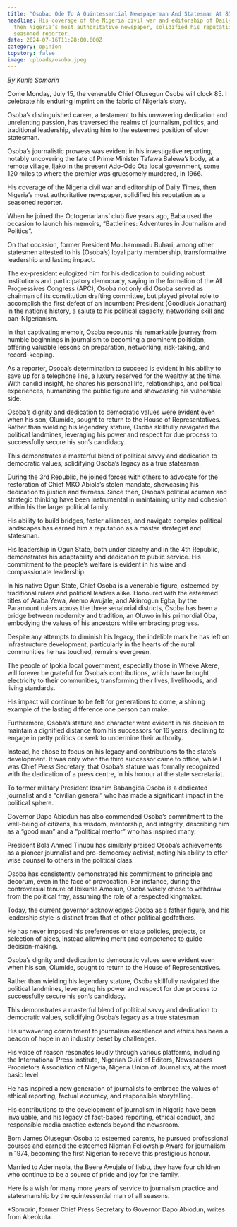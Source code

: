 ```yaml
---
title: "Osoba: Ode To A Quintessential Newspaperman And Statesman At 85"
headline: His coverage of the Nigeria civil war and editorship of Daily Times,
  then Nigeria’s most authoritative newspaper, solidified his reputation as a
  seasoned reporter.
date: 2024-07-16T11:28:00.000Z
category: opinion
topstory: false
image: uploads/osoba.jpeg
---
```

*By Kunle Somorin*

Come Monday, July 15, the venerable Chief Olusegun Osoba will clock 85. I celebrate his enduring imprint on the fabric of Nigeria’s story. 



Osoba’s distinguished career, a testament to his unwavering dedication and unrelenting passion, has traversed the realms of journalism, politics, and traditional leadership, elevating him to the esteemed position of elder statesman.



Osoba’s journalistic prowess was evident in his investigative reporting, notably uncovering the fate of Prime Minister Tafawa Balewa’s body, at a remote village, Ijako in the present Ado-Odo Ota local government, some 120 miles to where the premier was gruesomely murdered, in 1966. 



His coverage of the Nigeria civil war and editorship of Daily Times, then Nigeria’s most authoritative newspaper, solidified his reputation as a seasoned reporter.



When he joined the Octogenarians’ club five years ago, Baba used the occasion to launch his memoirs, “Battlelines: Adventures in Journalism and Politics”.



On that occasion, former President Mouhammadu Buhari, among other statesmen attested to his (Osoba’s) loyal party membership, transformative leadership and lasting impact.



The ex-president eulogized him for his dedication to building robust institutions and participatory democracy, saying in the formation of the All Progressives Congress (APC), Osoba not only did Osoba served as chairman of its constitution drafting committee, but played pivotal role to accomplish the first defeat of an incumbent President (Goodluck Jonathan) in the nation’s history, a salute to his political sagacity, networking skill and pan-NIgerianism.



In that captivating memoir, Osoba recounts his remarkable journey from humble beginnings in journalism to becoming a prominent politician, offering valuable lessons on preparation, networking, risk-taking, and record-keeping.



 As a reporter, Osoba’s determination to succeed is evident in his ability to save up for a telephone line, a luxury reserved for the wealthy at the time. With candid insight, he shares his personal life, relationships, and political experiences, humanizing the public figure and showcasing his vulnerable side.



Osoba’s dignity and dedication to democratic values were evident even when his son, Olumide, sought to return to the House of Representatives. Rather than wielding his legendary stature, Osoba skillfully navigated the political landmines, leveraging his power and respect for due process to successfully secure his son’s candidacy. 



This demonstrates a masterful blend of political savvy and dedication to democratic values, solidifying Osoba’s legacy as a true statesman.



During the 3rd Republic, he joined forces with others to advocate for the restoration of Chief MKO Abiola’s stolen mandate, showcasing his dedication to justice and fairness. Since then, Osoba’s political acumen and strategic thinking have been instrumental in maintaining unity and cohesion within his the larger political family. 



His ability to build bridges, foster alliances, and navigate complex political landscapes has earned him a reputation as a master strategist and statesman.



His leadership in Ogun State, both under diarchy and in the 4th Republic, demonstrates his adaptability and dedication to public service. His commitment to the people’s welfare is evident in his wise and compassionate leadership.



In his native Ogun State, Chief Osoba is a venerable figure, esteemed by traditional rulers and political leaders alike. Honoured with the esteemed titles of Araba Yewa, Aremo Awujale, and Akinrogun Egba, by the Paramount rulers across the three senatorial districts, Osoba has been a bridge between modernity and tradition, an Oluwo in his primordial Oba, embodying the values of his ancestors while embracing progress.



Despite any attempts to diminish his legacy, the indelible mark he has left on infrastructure development, particularly in the hearts of the rural communities he has touched, remains evergreen.



The people of Ipokia local government, especially those in Wheke Akere, will forever be grateful for Osoba’s contributions, which have brought electricity to their communities, transforming their lives, livelihoods, and living standards.



 His impact will continue to be felt for generations to come, a shining example of the lasting difference one person can make.



Furthermore, Osoba’s stature and character were evident in his decision to maintain a dignified distance from his successors for 16 years, declining to engage in petty politics or seek to undermine their authority.



 Instead, he chose to focus on his legacy and contributions to the state’s development. It was only when the third successor came to office, while I was Chief Press Secretary, that Osoba’s stature was formally recognized with the dedication of a press centre, in his honour at the state secretariat.



To former military President Ibrahim Babangida Osoba is a dedicated journalist and a “civilian general” who has made a significant impact in the political sphere. 



Governor Dapo Abiodun has also commended Osoba’s commitment to the well-being of citizens, his wisdom, mentorship, and integrity, describing him as a “good man” and a “political mentor” who has inspired many. 



President Bola Ahmed Tinubu has similarly praised Osoba’s achievements as a pioneer journalist and pro-democracy activist, noting his ability to offer wise counsel to others in the political class.



Osoba has consistently demonstrated his commitment to principle and decorum, even in the face of provocation. For instance, during the controversial tenure of Ibikunle Amosun, Osoba wisely chose to withdraw from the political fray, assuming the role of a respected kingmaker. 



Today, the current governor acknowledges Osoba as a father figure, and his leadership style is distinct from that of other political godfathers. 



He has never imposed his preferences on state policies, projects, or selection of aides, instead allowing merit and competence to guide decision-making.



Osoba’s dignity and dedication to democratic values were evident even when his son, Olumide, sought to return to the House of Representatives. 



Rather than wielding his legendary stature, Osoba skillfully navigated the political landmines, leveraging his power and respect for due process to successfully secure his son’s candidacy. 



This demonstrates a masterful blend of political savvy and dedication to democratic values, solidifying Osoba’s legacy as a true statesman.



His unwavering commitment to journalism excellence and ethics has been a beacon of hope in an industry beset by challenges. 



His voice of reason resonates loudly through various platforms, including the International Press Institute, Nigerian Guild of Editors, Newspapers Proprietors Association of Nigeria, Nigeria Union of Journalists, at the most basic level.



 He has inspired a new generation of journalists to embrace the values of ethical reporting, factual accuracy, and responsible storytelling. 



His contributions to the development of journalism in Nigeria have been invaluable, and his legacy of fact-based reporting, ethical conduct, and responsible media practice extends beyond the newsroom.



Born James Olusegun Osoba to esteemed parents, he pursued professional courses and earned the esteemed Nieman Fellowship Award for journalism in 1974, becoming the first Nigerian to receive this prestigious honour. 



Married to Aderinsola, the Beere Awujale of Ijebu, they have four children who continue to be a source of pride and joy for the family. 



Here is a wish for many more years of service to journalism practice and statesmanship by the quintessential man of all seasons.



\*Somorin, former Chief Press Secretary to Governor Dapo Abiodun, writes from Abeokuta.

